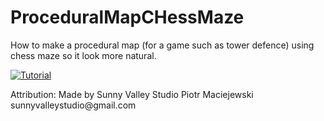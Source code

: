 # ProceduralMapCHessMaze
How to make a procedural map (for a game such as tower defence) using chess maze so it look more natural. 

[![Tutorial](https://img.youtube.com/vi/782NCelLfP8/0.jpg)](https://youtu.be/782NCelLfP8)

<p>Attribution:
Made by Sunny Valley Studio Piotr Maciejewski sunnyvalleystudio@gmail.com
